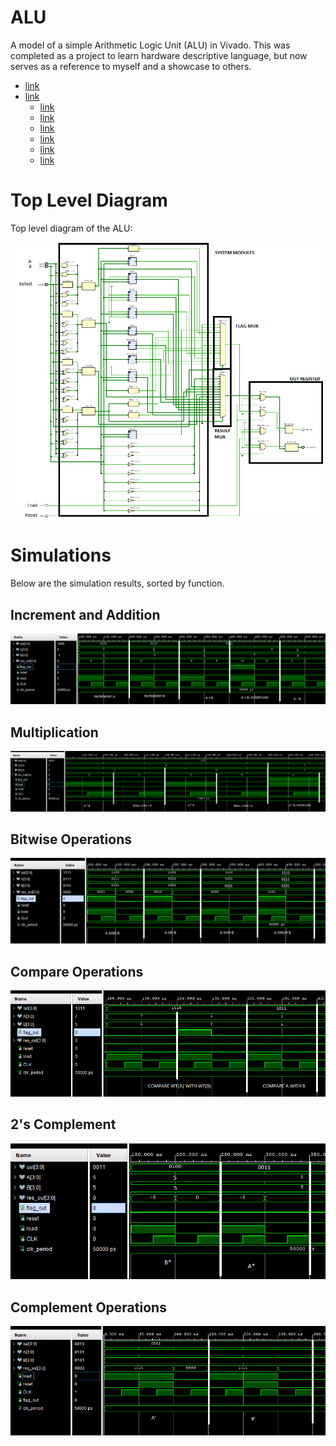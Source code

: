 
# ALU

A model of a simple Arithmetic Logic Unit (ALU) in Vivado. This was completed as a project to learn hardware descriptive language, but now serves as a reference to myself and a showcase to others.

- [link](#top-level-diagram)
- [link](#simulations)
    - [link](#increment-and-addition)
    - [link](#multiplication)
    - [link](#bitwise-operations)
    - [link](#compare-operations)
    - [link](#2s-complement)
    - [link](#complement-operations)

# Top Level Diagram

Top level diagram of the ALU:

![Top Level Diagram of ALU](/assets/top_level2.png)

# Simulations

Below are the simulation results, sorted by function.

## Increment and Addition
![Incrementation and Addition Simulation Results](/assets/inc%20add%20sub2.png)

## Multiplication
![Multiplication Simulation Results](/assets/multiply2.png)

## Bitwise Operations

![Bitwise Operation Simulation Results](/assets/bitwise2%20(2).png)

## Compare Operations

![Compare Operations Simulation Results](/assets/compare2.png)

## 2's Complement

![2's Complement Simulation Results](/assets/2comp2.png)

## Complement Operations

![Complement Operations Simulation Results](/assets/Complement2.png)